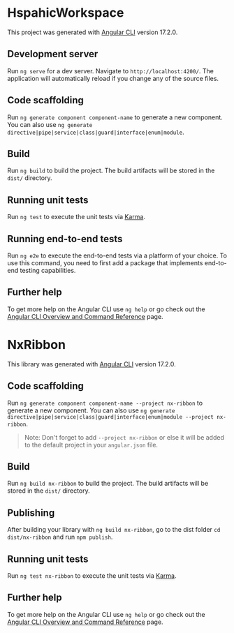 # HspahicWorkspace

This project was generated with [Angular CLI](https://github.com/angular/angular-cli) version 17.2.0.

## Development server

Run `ng serve` for a dev server. Navigate to `http://localhost:4200/`. The application will automatically reload if you change any of the source files.

## Code scaffolding

Run `ng generate component component-name` to generate a new component. You can also use `ng generate directive|pipe|service|class|guard|interface|enum|module`.

## Build

Run `ng build` to build the project. The build artifacts will be stored in the `dist/` directory.

## Running unit tests

Run `ng test` to execute the unit tests via [Karma](https://karma-runner.github.io).

## Running end-to-end tests

Run `ng e2e` to execute the end-to-end tests via a platform of your choice. To use this command, you need to first add a package that implements end-to-end testing capabilities.

## Further help

To get more help on the Angular CLI use `ng help` or go check out the [Angular CLI Overview and Command Reference](https://angular.io/cli) page.


# NxRibbon

This library was generated with [Angular CLI](https://github.com/angular/angular-cli) version 17.2.0.

## Code scaffolding

Run `ng generate component component-name --project nx-ribbon` to generate a new component. You can also use `ng generate directive|pipe|service|class|guard|interface|enum|module --project nx-ribbon`.
> Note: Don't forget to add `--project nx-ribbon` or else it will be added to the default project in your `angular.json` file.

## Build

Run `ng build nx-ribbon` to build the project. The build artifacts will be stored in the `dist/` directory.

## Publishing

After building your library with `ng build nx-ribbon`, go to the dist folder `cd dist/nx-ribbon` and run `npm publish`.

## Running unit tests

Run `ng test nx-ribbon` to execute the unit tests via [Karma](https://karma-runner.github.io).

## Further help

To get more help on the Angular CLI use `ng help` or go check out the [Angular CLI Overview and Command Reference](https://angular.io/cli) page.
